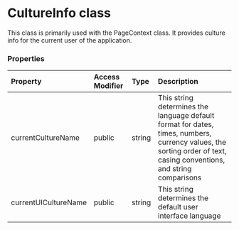 # CultureInfo class

This class is primarily used with the PageContext class. It provides culture info 
for the current user of the application.


### Properties

| Property	   | Access Modifier | Type	| Description|
|:-------------|:----|:-------|:-----------|
|currentCultureName      | public | string | This string determines the language default format for dates, times, numbers, currency values,  the sorting order of text, casing conventions, and string comparisons |
|currentUICultureName      | public | string | This string determines the default user interface language |





